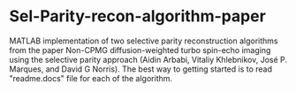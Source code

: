 # Sel-Parity-recon-algorithm-paper
MATLAB implementation of two selective parity reconstruction algorithms from the paper Non-CPMG diffusion-weighted turbo spin-echo imaging using the selective parity approach (Aidin Arbabi, Vitaliy Khlebnikov, José P. Marques, and David G Norris). The best way to getting started is to read "readme.docs" file for each of the algorithm.

